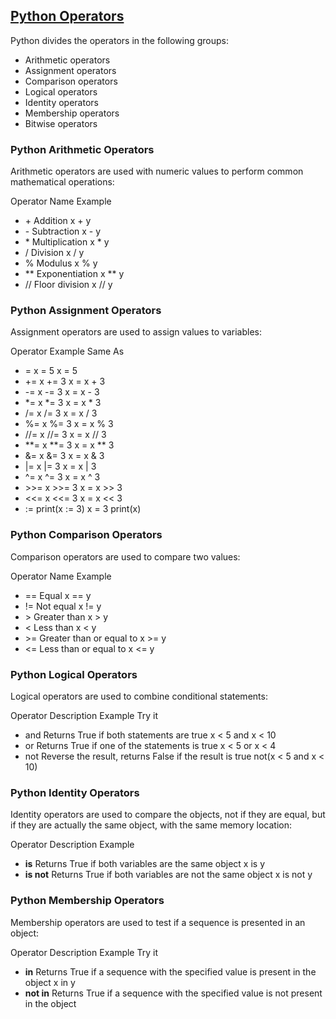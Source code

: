 

## [Python Operators](https://www.w3schools.com/python/python_operators.asp)

Python divides the operators in the following groups:

* Arithmetic operators
* Assignment operators
* Comparison operators
* Logical operators
* Identity operators
* Membership operators
* Bitwise operators

### Python Arithmetic Operators

Arithmetic operators are used with numeric values to perform common mathematical operations:

Operator	Name	Example
* \+	Addition	x + y	
* \-	Subtraction	x - y	
* \*	Multiplication	x * y	
* \/	Division	x / y	
* \%	Modulus	x % y	
* \*\*	Exponentiation	x ** y	
* \/\/	Floor division	x // y

### Python Assignment Operators
Assignment operators are used to assign values to variables:

Operator	Example	Same As
* =	x = 5	x = 5	
* +=	x += 3	x = x + 3	
* -=	x -= 3	x = x - 3	
* *=	x *= 3	x = x * 3	
* /=	x /= 3	x = x / 3	
* %=	x %= 3	x = x % 3	
* //=	x //= 3	x = x // 3	
* **=	x **= 3	x = x ** 3	
* &=	x &= 3	x = x & 3	
* |=	x |= 3	x = x | 3	
* ^=	x ^= 3	x = x ^ 3	
* \>\>=	x \>\>= 3	x = x \>\> 3	
* \<\<=	x \<\<= 3	x = x \<\< 3	
* :=	print(x := 3)	x = 3 print(x)

### Python Comparison Operators

Comparison operators are used to compare two values:

Operator	Name	Example
* ==	Equal	x == y	
* !=	Not equal	x != y	
* \>	Greater than	x \> y	
* \<	Less than	x \< y	
* \>=	Greater than or equal to	x \>= y	
* \<=	Less than or equal to	x \<= y

### Python Logical Operators

Logical operators are used to combine conditional statements:

Operator	Description	Example	Try it
* and 	Returns True if both statements are true	x \< 5 and  x \< 10	
* or	Returns True if one of the statements is true	x \< 5 or x \< 4	
* not	Reverse the result, returns False if the result is true	not(x \< 5 and x \< 10)

### Python Identity Operators

Identity operators are used to compare the objects, not if they are equal, but if they are actually the same object, with the same memory location:

Operator	Description	Example
* **is** 	Returns True if both variables are the same object	x is y	
* **is not**	Returns True if both variables are not the same object	x is not y

### Python Membership Operators

Membership operators are used to test if a sequence is presented in an object:

Operator	Description	Example	Try it
* **in** 	Returns True if a sequence with the specified value is present in the object	x in y	
* **not in**	Returns True if a sequence with the specified value is not present in the object